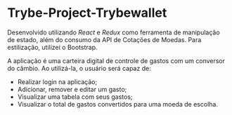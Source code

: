 # Trybe-Project-Trybewallet

Desenvolvido utilizando _React_ e _Redux_ como ferramenta de manipulação de estado, além do consumo da API de Cotações de Moedas. 
Para estilização, utilizei o Bootstrap.

A aplicação é uma carteira digital de controle de gastos com um conversor do câmbio. Ao utilizá-la, o usuário será capaz de:

- Realizar login na aplicação;
- Adicionar, remover e editar um gasto;
- Visualizar uma tabela com seus gastos;
- Visualizar o total de gastos convertidos para uma moeda de escolha.
